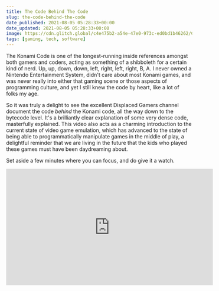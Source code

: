 ```yaml
---
title: The Code Behind The Code
slug: the-code-behind-the-code
date_published: 2021-08-05 05:28:33+00:00
date_updated: 2021-08-05 05:28:33+00:00
image: https://cdn.glitch.global/c4e475b2-a54e-47e0-973c-ed0bd1b46262/Charanjit-Chana-d-pad.jpg?v=1669526899195
tags: [gaming, tech, software]
---
```

The Konami Code is one of the longest-running inside references amongst both gamers and coders, acting as something of a shibboleth for a certain kind of nerd. Up, up, down, down, left, right, left, right, B, A. I never owned a Nintendo Entertainment System, didn't care about most Konami games, and was never really into either that gaming scene or those aspects of programming culture, and yet I still knew the code by heart, like a lot of folks my age.

So it was truly a delight to see the excellent Displaced Gamers channel document the code *behind* the Konami code, all the way down to the bytecode level. It's a brilliantly clear explanation of some very dense code, masterfully explained. This video also acts as a charming introduction to the current state of video game emulation, which has advanced to the state of being able to programmatically manipulate games in the middle of play, a delightful reminder that we are living in the future that the kids who played these games must have been daydreaming about.

Set aside a few minutes where you can focus, and do give it a watch.

<iframe width="560" height="315" src="https://www.youtube-nocookie.com/embed/8LnwsYL7Apk" title="YouTube video player" frameborder="0" allow="accelerometer; autoplay; clipboard-write; encrypted-media; gyroscope; picture-in-picture" allowfullscreen></iframe>